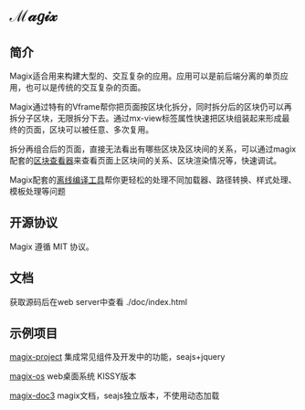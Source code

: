 ﻿# ℳ𝒶𝑔𝒾𝓍

##  简介

Magix适合用来构建大型的、交互复杂的应用。应用可以是前后端分离的单页应用，也可以是传统的交互复杂的页面。

Magix通过特有的Vframe帮你把页面按区块化拆分，同时拆分后的区块仍可以再拆分子区块，无限拆分下去。通过mx-view标签属性快速把区块组装起来形成最终的页面，区块可以被任意、多次复用。

拆分再组合后的页面，直接无法看出有哪些区块及区块间的关系，可以通过magix配套的[区块查看器](https://github.com/thx/magix-inspector)来查看页面上区块间的关系、区块渲染情况等，快速调试。

Magix配套的[离线编译工具](https://github.com/thx/magix-combine)帮你更轻松的处理不同加载器、路径转换、样式处理、模板处理等问题


## 开源协议
Magix 遵循 MIT 协议。

## 文档
获取源码后在web server中查看 ./doc/index.html

## 示例项目
[magix-project](https://github.com/thx/magix-project) 集成常见组件及开发中的功能，seajs+jquery

[magix-os](https://github.com/thx/magix-os) web桌面系统 KISSY版本

[magix-doc3](https://github.com/thx/magix-doc3) magix文档，seajs独立版本，不使用动态加载